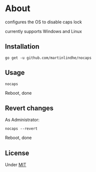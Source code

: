 # About

configures the OS to disable caps lock

currently supports Windows and Linux


## Installation

    go get -u github.com/martinlindhe/nocaps


## Usage

    nocaps

Reboot, done


## Revert changes
As Administrator:

    nocaps --revert

Reboot, done


## License

Under [MIT](LICENSE)
